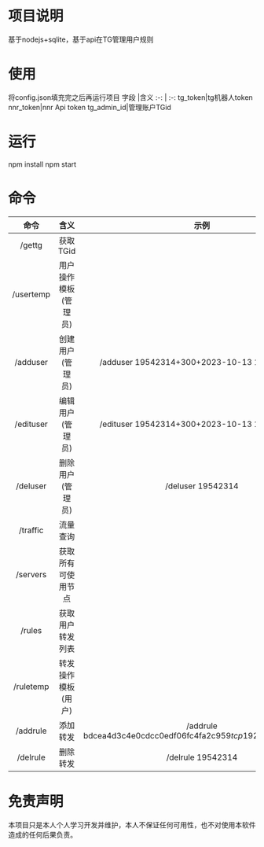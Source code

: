 # 项目说明
基于nodejs+sqlite，基于api在TG管理用户规则
# 使用
将config.json填充完之后再运行项目
字段	|含义	
:-: | :-: 
tg_token|tg机器人token
nnr_token|nnr Api token
tg_admin_id|管理账户TGid
# 运行
npm install
npm start
# 命令
命令	|含义	|示例
:-: | :-: | :-: 
/gettg|获取TGid|
/usertemp|用户操作模板(管理员)|
/adduser|创建用户(管理员)|/adduser 19542314+300+2023-10-13 14:28:00+30
/edituser|编辑用户(管理员)|/edituser 19542314+300+2023-10-13 14:28:00+30
/deluser|删除用户(管理员)|/deluser 19542314
/traffic|流量查询
/servers|获取所有可使用节点
/rules|获取用户转发列表
/ruletemp|转发操作模板(用户)
/addrule|添加转发|/addrule bdcea4d3c4e0cdcc0edf06fc4fa2c959$tcp$192.168.0.1$12345
/delrule|删除转发|/delrule 19542314
# 免责声明
本项目只是本人个人学习开发并维护，本人不保证任何可用性，也不对使用本软件造成的任何后果负责。
